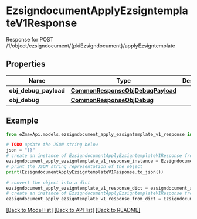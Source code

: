 # EzsigndocumentApplyEzsigntemplateV1Response

Response for POST /1/object/ezsigndocument/{pkiEzsigndocument}/applyEzsigntemplate

## Properties

Name | Type | Description | Notes
------------ | ------------- | ------------- | -------------
**obj_debug_payload** | [**CommonResponseObjDebugPayload**](CommonResponseObjDebugPayload.md) |  | 
**obj_debug** | [**CommonResponseObjDebug**](CommonResponseObjDebug.md) |  | [optional] 

## Example

```python
from eZmaxApi.models.ezsigndocument_apply_ezsigntemplate_v1_response import EzsigndocumentApplyEzsigntemplateV1Response

# TODO update the JSON string below
json = "{}"
# create an instance of EzsigndocumentApplyEzsigntemplateV1Response from a JSON string
ezsigndocument_apply_ezsigntemplate_v1_response_instance = EzsigndocumentApplyEzsigntemplateV1Response.from_json(json)
# print the JSON string representation of the object
print(EzsigndocumentApplyEzsigntemplateV1Response.to_json())

# convert the object into a dict
ezsigndocument_apply_ezsigntemplate_v1_response_dict = ezsigndocument_apply_ezsigntemplate_v1_response_instance.to_dict()
# create an instance of EzsigndocumentApplyEzsigntemplateV1Response from a dict
ezsigndocument_apply_ezsigntemplate_v1_response_from_dict = EzsigndocumentApplyEzsigntemplateV1Response.from_dict(ezsigndocument_apply_ezsigntemplate_v1_response_dict)
```
[[Back to Model list]](../README.md#documentation-for-models) [[Back to API list]](../README.md#documentation-for-api-endpoints) [[Back to README]](../README.md)


